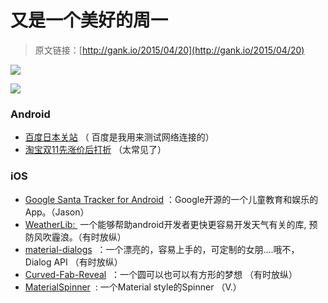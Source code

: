 # 又是一个美好的周一

> 原文链接：[http://gank.io/2015/04/20](http://gank.io/2015/04/20)

![](http://ww3.sinaimg.cn/large/610dc034gw1erbum2ltm6j20go0caab3.jpg)

![](http://ww3.sinaimg.cn/large/610dc034gw1erbuwhuasaj20mc0bx75a.jpg)

### Android

* [百度日本关站](http://tech.163.com/15/0418/08/ANFKU7PB000915BF.html) （ 百度是我用来测试网络连接的）
* [淘宝双11先涨价后打折](http://tech.163.com/15/0418/11/ANFT2OA5000915BF.html) （太常见了）

### iOS

* [Google Santa Tracker for Android](https://github.com/google/santa) ：Google开源的一个儿童教育和娱乐的App。（Jason）
* [WeatherLib:&nbsp;](http://survivingwithandroid.github.io/WeatherLib/index.html) 一个能够帮助android开发者更快更容易开发天气有关的库, 预防风吹霾浪。（有时放纵）
* [material-dialogs](https://github.com/afollestad/material) &nbsp;：一个漂亮的，容易上手的，可定制的女朋....哦不，Dialog API （有时放纵）
* [Curved-Fab-Reveal](https://github.com/saulmm/Curved) &nbsp;：一个圆可以也可以有方形的梦想 （有时放纵）&nbsp;
* [MaterialSpinner](https://android-arsenal.com/details/1/1720) &nbsp;: 一个Material style的Spinner （V.）


